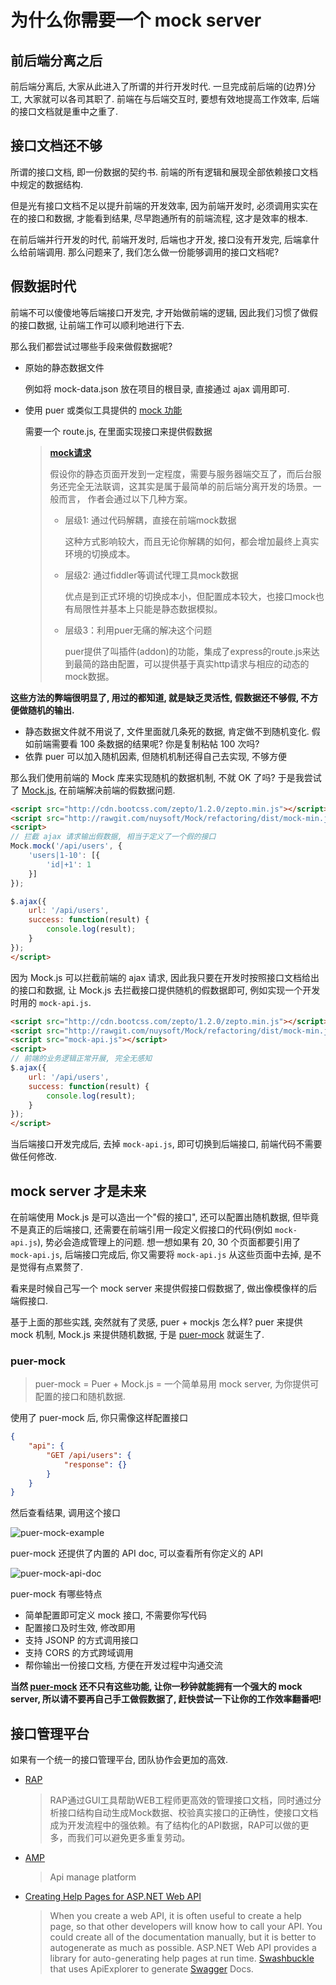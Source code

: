 # 为什么你需要一个 mock server

## 前后端分离之后

前后端分离后, 大家从此进入了所谓的并行开发时代. 一旦完成前后端的(边界)分工, 大家就可以各司其职了.
前端在与后端交互时, 要想有效地提高工作效率, 后端的接口文档就是重中之重了.

## 接口文档还不够

所谓的接口文档, 即一份数据的契约书. 前端的所有逻辑和展现全部依赖接口文档中规定的数据结构.

但是光有接口文档不足以提升前端的开发效率, 因为前端开发时, 必须调用实实在在的接口和数据, 才能看到结果, 尽早跑通所有的前端流程, 这才是效率的根本.

在前后端并行开发的时代, 前端开发时, 后端也才开发, 接口没有开发完, 后端拿什么给前端调用.
那么问题来了, 我们怎么做一份能够调用的接口文档呢?

## 假数据时代

前端不可以傻傻地等后端接口开发完, 才开始做前端的逻辑, 因此我们习惯了做假的接口数据, 让前端工作可以顺利地进行下去.

那么我们都尝试过哪些手段来做假数据呢?
* 原始的静态数据文件

  例如将 mock-data.json 放在项目的根目录, 直接通过 ajax 调用即可.

* 使用 puer 或类似工具提供的 [mock 功能](https://github.com/leeluolee/puer#mock-request)

  需要一个 route.js, 在里面实现接口来提供假数据

  > [**mock请求**](http://leeluolee.github.io/2014/10/24/use-puer-helpus-developer-frontend/#进阶1_mock请求)
  >
  > 假设你的静态页面开发到一定程度，需要与服务器端交互了，而后台服务还完全无法联调，这其实是属于最简单的前后端分离开发的场景。一般而言， 作者会通过以下几种方案。
  > 
  > * 层级1: 通过代码解耦，直接在前端mock数据
  >
  >   这种方式影响较大，而且无论你解耦的如何，都会增加最终上真实环境的切换成本。
  > * 层级2: 通过fiddler等调试代理工具mock数据
  >
  >   优点是到正式环境的切换成本小，但配置成本较大，也接口mock也有局限性并基本上只能是静态数据模拟。
  > * 层级3：利用puer无痛的解决这个问题
  >
  >   puer提供了叫插件(addon)的功能，集成了express的route.js来达到最简的路由配置，可以提供基于真实http请求与相应的动态的mock数据。

**这些方法的弊端很明显了, 用过的都知道, 就是缺乏灵活性, 假数据还不够假, 不方便做随机的输出.**

* 静态数据文件就不用说了, 文件里面就几条死的数据, 肯定做不到随机变化. 假如前端需要看 100 条数据的结果呢? 你是复制粘帖 100 次吗?
* 依靠 puer 可以加入随机因素, 但随机机制还得自己去实现, 不够方便

那么我们使用前端的 Mock 库来实现随机的数据机制, 不就 OK 了吗?
于是我尝试了 [Mock.js](https://github.com/nuysoft/Mock "生成随机数据，拦截 Ajax 请求"), 在前端解决前端的假数据问题.

```html
<script src="http://cdn.bootcss.com/zepto/1.2.0/zepto.min.js"></script>
<script src="http://rawgit.com/nuysoft/Mock/refactoring/dist/mock-min.js"></script>
<script>
// 拦截 ajax 请求输出假数据, 相当于定义了一个假的接口
Mock.mock('/api/users', {
    'users|1-10': [{
        'id|+1': 1
    }]
});

$.ajax({
    url: '/api/users',
    success: function(result) {
        console.log(result);
    }
});
</script>
```

因为 Mock.js 可以拦截前端的 ajax 请求, 因此我只要在开发时按照接口文档给出的接口和数据, 让 Mock.js 去拦截接口提供随机的假数据即可, 例如实现一个开发时用的 `mock-api.js`.

```html
<script src="http://cdn.bootcss.com/zepto/1.2.0/zepto.min.js"></script>
<script src="http://rawgit.com/nuysoft/Mock/refactoring/dist/mock-min.js"></script>
<script src="mock-api.js"></script>
<script>
// 前端的业务逻辑正常开展, 完全无感知
$.ajax({
    url: '/api/users',
    success: function(result) {
        console.log(result);
    }
});
</script>
```

当后端接口开发完成后, 去掉 `mock-api.js`, 即可切换到后端接口, 前端代码不需要做任何修改.

## mock server 才是未来

在前端使用 Mock.js 是可以造出一个"假的接口", 还可以配置出随机数据, 但毕竟不是真正的后端接口, 还需要在前端引用一段定义假接口的代码(例如 `mock-api.js`), 势必会造成管理上的问题. 想一想如果有 20, 30 个页面都要引用了 `mock-api.js`, 后端接口完成后, 你又需要将 `mock-api.js` 从这些页面中去掉, 是不是觉得有点累赘了.

看来是时候自己写一个 mock server 来提供假接口假数据了, 做出像模像样的后端假接口.

基于上面的那些实践, 突然就有了灵感, puer + mockjs 怎么样? puer 来提供 mock 机制, Mock.js 来提供随机数据, 于是 [puer-mock](https://github.com/ufologist/puer-mock) 就诞生了.

### puer-mock

> puer-mock = Puer + Mock.js = 一个简单易用 mock server, 为你提供可配置的接口和随机数据.

使用了 puer-mock 后, 你只需像这样配置接口

```json
{
    "api": {
        "GET /api/users": {
            "response": {}
        }
    }
}
```

然后查看结果, 调用这个接口

![puer-mock-example](https://ufologist.github.io/puer-mock/puer-mock-example.png)


puer-mock 还提供了内置的 API doc, 可以查看所有你定义的 API

![puer-mock-api-doc](https://ufologist.github.io/puer-mock/puer-mock-api-doc.png?v1)

puer-mock 有哪些特点
* 简单配置即可定义 mock 接口, 不需要你写代码
* 配置接口及时生效, 修改即用
* 支持 JSONP 的方式调用接口
* 支持 CORS 的方式跨域调用
* 帮你输出一份接口文档, 方便在开发过程中沟通交流

**当然 [puer-mock](https://github.com/ufologist/puer-mock) 还不只有这些功能, 让你一秒钟就能拥有一个强大的 mock server, 所以请不要再自己手工做假数据了, 赶快尝试一下让你的工作效率翻番吧!**

## 接口管理平台

如果有一个统一的接口管理平台, 团队协作会更加的高效.

* [RAP](https://github.com/thx/RAP)

  > RAP通过GUI工具帮助WEB工程师更高效的管理接口文档，同时通过分析接口结构自动生成Mock数据、校验真实接口的正确性，使接口文档成为开发流程中的强依赖。有了结构化的API数据，RAP可以做的更多，而我们可以避免更多重复劳动。

* [AMP](https://github.com/gomeplusFED/AMP)

  > Api manage platform

* [Creating Help Pages for ASP.NET Web API](http://www.asp.net/web-api/overview/getting-started-with-aspnet-web-api/creating-api-help-pages)

  > When you create a web API, it is often useful to create a help page, so that other developers will know how to call your API. You could create all of the documentation manually, but it is better to autogenerate as much as possible. ASP.NET Web API provides a library for auto-generating help pages at run time. [Swashbuckle](https://github.com/domaindrivendev/Swashbuckle) that uses ApiExplorer to generate [Swagger](http://swagger.io/) Docs.